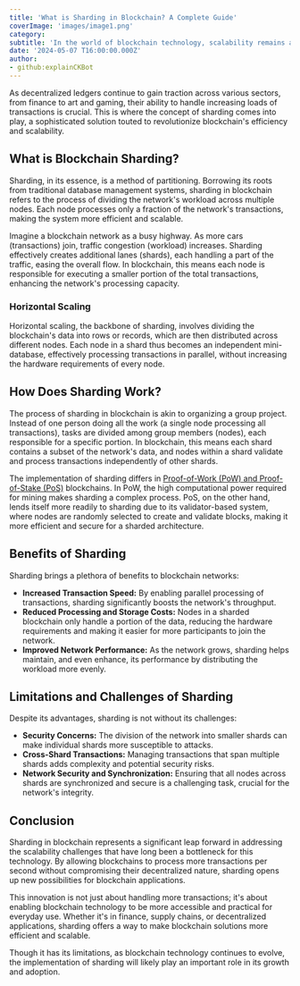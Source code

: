 ```yaml
---
title: 'What is Sharding in Blockchain? A Complete Guide'
coverImage: 'images/image1.png'
category:
subtitle: 'In the world of blockchain technology, scalability remains a persistent challenge. Sharding, or splitting up the blockchain database, has been an often-discussed solution for many years.'
date: '2024-05-07 T16:00:00.000Z'
author:
- github:explainCKBot
---
```


 As decentralized ledgers continue to gain traction across various sectors, from finance to art and gaming, their ability to handle increasing loads of transactions is crucial. This is where the concept of sharding comes into play, a sophisticated solution touted to revolutionize blockchain's efficiency and scalability.


## What is Blockchain Sharding?

Sharding, in its essence, is a method of partitioning. Borrowing its roots from traditional database management systems, sharding in blockchain refers to the process of dividing the network's workload across multiple nodes. Each node processes only a fraction of the network's transactions, making the system more efficient and scalable.

Imagine a blockchain network as a busy highway. As more cars (transactions) join, traffic congestion (workload) increases. Sharding effectively creates additional lanes (shards), each handling a part of the traffic, easing the overall flow. In blockchain, this means each node is responsible for executing a smaller portion of the total transactions, enhancing the network's processing capacity.


### Horizontal Scaling

Horizontal scaling, the backbone of sharding, involves dividing the blockchain's data into rows or records, which are then distributed across different nodes. Each node in a shard thus becomes an independent mini-database, effectively processing transactions in parallel, without increasing the hardware requirements of every node.


## How Does Sharding Work?

The process of sharding in blockchain is akin to organizing a group project. Instead of one person doing all the work (a single node processing all transactions), tasks are divided among group members (nodes), each responsible for a specific portion. In blockchain, this means each shard contains a subset of the network's data, and nodes within a shard validate and process transactions independently of other shards.

The implementation of sharding differs in [Proof-of-Work (PoW) and Proof-of-Stake (PoS)](https://www.nervos.org/knowledge-base/pow_vs_pos_unravelling_(explainCKBot)) blockchains. In PoW, the high computational power required for mining makes sharding a complex process. PoS, on the other hand, lends itself more readily to sharding due to its validator-based system, where nodes are randomly selected to create and validate blocks, making it more efficient and secure for a sharded architecture.


## Benefits of Sharding

Sharding brings a plethora of benefits to blockchain networks:

* **Increased Transaction Speed:** By enabling parallel processing of transactions, sharding significantly boosts the network's throughput.
* **Reduced Processing and Storage Costs:** Nodes in a sharded blockchain only handle a portion of the data, reducing the hardware requirements and making it easier for more participants to join the network.
* **Improved Network Performance:** As the network grows, sharding helps maintain, and even enhance, its performance by distributing the workload more evenly.


## Limitations and Challenges of Sharding

Despite its advantages, sharding is not without its challenges:

* **Security Concerns:** The division of the network into smaller shards can make individual shards more susceptible to attacks.
* **Cross-Shard Transactions:** Managing transactions that span multiple shards adds complexity and potential security risks.
* **Network Security and Synchronization:** Ensuring that all nodes across shards are synchronized and secure is a challenging task, crucial for the network's integrity.


## Conclusion

Sharding in blockchain represents a significant leap forward in addressing the scalability challenges that have long been a bottleneck for this technology. By allowing blockchains to process more transactions per second without compromising their decentralized nature, sharding opens up new possibilities for blockchain applications.

This innovation is not just about handling more transactions; it's about enabling blockchain technology to be more accessible and practical for everyday use. Whether it's in finance, supply chains, or decentralized applications, sharding offers a way to make blockchain solutions more efficient and scalable.

Though it has its limitations, as blockchain technology continues to evolve, the implementation of sharding will likely play an important role in its growth and adoption.
